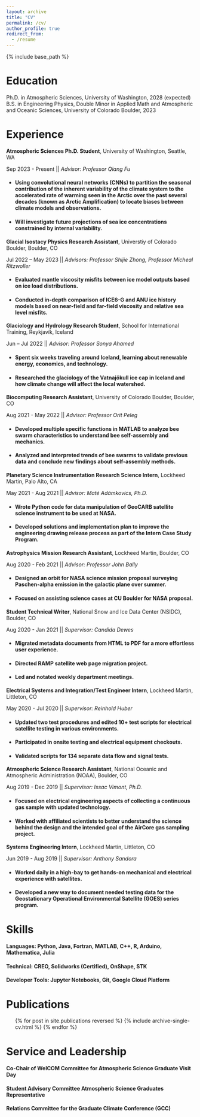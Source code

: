 ```yaml
---
layout: archive
title: "CV"
permalink: /cv/
author_profile: true
redirect_from:
  - /resume
---
```


{% include base_path %}

Education
======
Ph.D. in Atmospheric Sciences, University of Washington, 2028 (expected)
B.S. in Engineering Physics, Double Minor in Applied Math and Atmospheric and Oceanic Sciences, University of Colorado Boulder, 2023

Experience
======
**Atmospheric Sciences Ph.D. Student**, University of Washington, Seattle, WA 

Sep 2023 - Present || _Advisor: Professor Qiang Fu_

* #### Using convolutional neural networks (CNNs) to partition the seasonal contribution of the inherent variability of the climate system to the accelerated rate of warming seen in the Arctic over the past several decades (known as Arctic Amplification) to locate biases between climate models and observations.
* #### Will investigate future projections of sea ice concentrations constrained by internal variability.

**Glacial Isostacy Physics Research Assistant**, Universtiy of Colorado Boulder, Boulder, CO

Jul 2022 – May 2023 || _Advisors: Professor Shijie Zhong, Professor Micheal Ritzwoller_
* #### Evaluated mantle viscosity misfits between ice model outputs based on ice load distributions.
* #### Conducted in-depth comparison of ICE6-G and ANU ice history models based on near-field and far-field viscosity and relative sea level misfits.

**Glaciology and Hydrology Research Student**, School for International Training, Reykjavík, Iceland

Jun – Jul 2022 || _Advisor: Professor Sonya Ahamed_
* #### Spent six weeks traveling around Iceland, learning about renewable energy, economics, and technology.
* #### Researched the glaciology of the Vatnajökull ice cap in Iceland and how climate change will affect the local watershed.
 
**Biocomputing Research Assistant**, University of Colorado Boulder, Boulder, CO

Aug 2021 - May 2022 || _Advisor: Professor Orit Peleg_
* #### Developed multiple specific functions in MATLAB to analyze bee swarm characteristics to understand bee self-assembly and mechanics.
* #### Analyzed and interpreted trends of bee swarms to validate previous data and conclude new findings about self-assembly methods.

**Planetary Science Instrumentation Research Science Intern**, Lockheed Martin, Palo Alto, CA

May 2021 - Aug 2021 || _Advisor: Maté Adámkovics, Ph.D._
* #### Wrote Python code for data manipulation of GeoCARB satellite science instrument to be used at NASA.
* #### Developed solutions and implementation plan to improve the engineering drawing release process as part of the Intern Case Study Program.

**Astrophysics Mission Research Assistant**, Lockheed Martin, Boulder, CO

Aug 2020 - Feb 2021 || _Advisor: Professor John Bally_
* #### Designed an orbit for NASA science mission proposal surveying Paschen-alpha emission in the galactic plane over summer.
* #### Focused on assisting science cases at CU Boulder for NASA proposal.

**Student Technical Writer**, National Snow and Ice Data Center (NSIDC), Boulder, CO

Aug 2020 - Jan 2021 || _Supervisor: Candida Dewes_
* #### Migrated metadata documents from HTML to PDF for a more effortless user experience.
* #### Directed RAMP satellite web page migration project.
* #### Led and notated weekly department meetings.

**Electrical Systems and Integration/Test Engineer Intern**, Lockheed Martin, Littleton, CO

May 2020 - Jul 2020 || _Supervisor: Reinhold Huber_
* #### Updated two test procedures and edited 10+ test scripts for electrical satellite testing in various environments.
* #### Participated in onsite testing and electrical equipment checkouts.
* #### Validated scripts for 134 separate data flow and signal tests.

**Atmospheric Science Research Assistant**, National Oceanic and Atmospheric Administration (NOAA), Boulder, CO

Aug 2019 - Dec 2019 || _Supervisor: Issac Vimont, Ph.D._
* #### Focused on electrical engineering aspects of collecting a continuous gas sample with updated technology.
* #### Worked with affiliated scientists to better understand the science behind the design and the intended goal of the AirCore gas sampling project.

**Systems Engineering Intern**, Lockheed Martin, Littleton, CO

Jun 2019 - Aug 2019 || _Supervisor: Anthony Sandora_
* #### Worked daily in a high-bay to get hands-on mechanical and electrical experience with satellites.
* #### Developed a new way to document needed testing data for the Geostationary Operational Environmental Satellite (GOES) series program.
  
Skills
======
####   Languages: Python, Java, Fortran, MATLAB, C++, R, Arduino, Mathematica, Julia
####   Technical: CREO, Solidworks (Certified), OnShape, STK
####   Developer Tools: Jupyter Notebooks, Git, Google Cloud Platform

Publications
======
  <ul>{% for post in site.publications reversed %}
    {% include archive-single-cv.html %}
  {% endfor %}</ul>
  
Service and Leadership
======
####   Co-Chair of WelCOM Committee for Atmospheric Science Graduate Visit Day
####   Student Advisory Committee Atmospheric Science Graduates Representative
####   Relations Committee for the Graduate Climate Conference (GCC)
